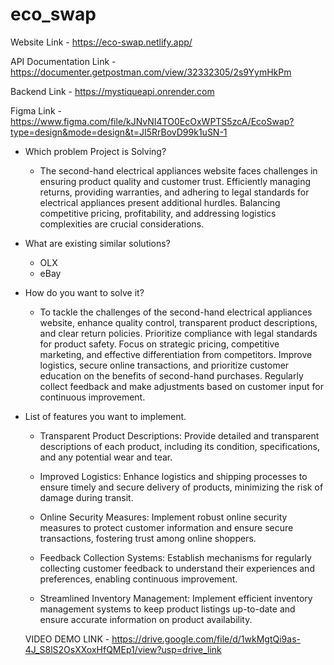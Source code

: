 # eco_swap

Website Link - https://eco-swap.netlify.app/

API Documentation Link - https://documenter.getpostman.com/view/32332305/2s9YymHkPm

Backend Link - https://mystiqueapi.onrender.com

Figma Link - https://www.figma.com/file/kJNvNI4TO0EcOxWPTS5zcA/EcoSwap?type=design&mode=design&t=JI5RrBovD99k1uSN-1

- Which problem Project is Solving?

  - The second-hand electrical appliances website faces challenges in ensuring product quality and customer trust. Efficiently managing returns, providing warranties, and adhering to legal standards for electrical appliances present additional hurdles. Balancing competitive pricing, profitability, and addressing logistics complexities are crucial considerations.

- What are existing similar solutions?

  - OLX
  - eBay
- How do you want to solve it?

  - To tackle the challenges of the second-hand electrical appliances website, enhance quality control, transparent product descriptions, and clear return policies. Prioritize compliance with legal standards for product safety. Focus on strategic pricing, competitive marketing, and effective differentiation from competitors. Improve logistics, secure online transactions, and prioritize customer education on the benefits of second-hand purchases. Regularly collect feedback and make adjustments based on customer input for continuous improvement.

- List of features you want to implement.
  - Transparent Product Descriptions: Provide detailed and transparent descriptions of each product, including its condition, specifications, and any potential wear and tear.

  - Improved Logistics: Enhance logistics and shipping processes to ensure timely and secure delivery of products, minimizing the risk of damage during transit.

  - Online Security Measures: Implement robust online security measures to protect customer information and ensure secure transactions, fostering trust among online shoppers.

  - Feedback Collection Systems: Establish mechanisms for regularly collecting customer feedback to understand their experiences and preferences, enabling continuous improvement.

  - Streamlined Inventory Management: Implement efficient inventory management systems to keep product listings up-to-date and ensure accurate information on product availability.

  VIDEO DEMO LINK - https://drive.google.com/file/d/1wkMgtQi9as-4J_S8lS2OsXXoxHfQMEp1/view?usp=drive_link
